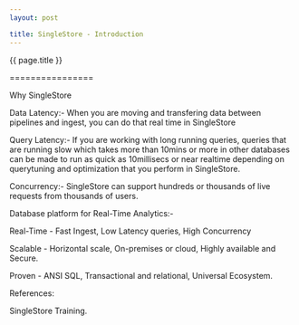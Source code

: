 ```yaml
---
layout: post

title: SingleStore - Introduction
---
```




{{ page.title }}

================


Why SingleStore

Data Latency:- When you are moving and transfering data between pipelines and ingest, you can do that real time in SingleStore

Query Latency:- If you are working with long running queries, queries that are running slow which takes more than 10mins or more in other databases can be made to run as quick as 10millisecs or near realtime depending on querytuning and optimization that you perform in SingleStore.

Concurrency:- SingleStore can support hundreds or thousands of live requests from thousands of users.

Database platform for Real-Time Analytics:- 

Real-Time - Fast Ingest, Low Latency queries, High Concurrency

Scalable - Horizontal scale, On-premises or cloud, Highly available and Secure.

Proven - ANSI SQL, Transactional and relational, Universal Ecosystem.


References:

SingleStore Training.

